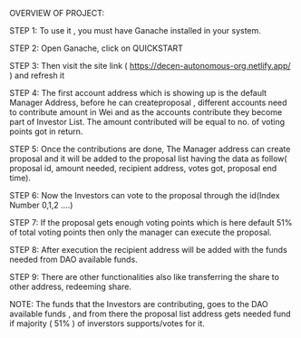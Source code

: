 OVERVIEW OF PROJECT:

  
STEP 1:  To use it , you must have Ganache installed in your system.


STEP 2:  Open Ganache, click on QUICKSTART


STEP 3:  Then visit the site link ( https://decen-autonomous-org.netlify.app/ ) and refresh it


STEP 4:  The first account address which is showing up is the default Manager Address, before he can createproposal , different accounts need to contribute amount in Wei and as the accounts contribute they become            part of Investor List. The amount contributed will be equal to no. of voting points got in return.


STEP 5:  Once the contributions are done, The Manager address can create proposal and it will be added to the proposal list having the data as follow( proposal id, amount needed, recipient address, votes got,                proposal end time).


STEP 6:  Now the Investors can vote to the proposal through the id(Index Number 0,1,2 ....) 


STEP 7:  If the proposal gets enough voting points which is here default 51% of total voting points then only the manager can execute the proposal.


STEP 8:  After execution the recipient address will be added with the funds needed from DAO available funds.


STEP 9:  There are other functionalities also like transferring the share to other address, redeeming share.


NOTE: The funds that the Investors are contributing, goes to the DAO available funds , and from there the proposal list address gets needed fund if majority ( 51% ) of inverstors supports/votes for it.

 
